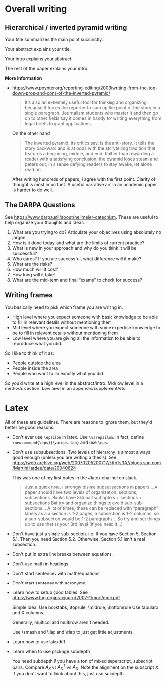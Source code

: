 Overall writing
==============

Hierarchical / inverted pyramid writing
------------------------------

Your title summarizes the main point succinctly. 

Your abstract explains your title.

Your intro explains your abstract.

The rest of the paper explains your intro. 

**More information** 
* <https://www.poynter.org/reporting-editing/2003/writing-from-the-top-down-pros-and-cons-of-the-inverted-pyramid/>

  > It’s also an extremely useful tool for thinking and organizing because it forces the reporter to sum up the point of the story in a single paragraph. Journalism students who master it and then go on to other fields say it comes in handy for writing everything from legal briefs to grant applications.

  On the other hand
  > The inverted pyramid, its critics say, is the anti-story. It tells the story backward and is at odds with the storytelling tradition that features a beginning, middle, and end. Rather than rewarding a reader with a satisfying conclusion, the pyramid loses steam and peters out, in a sense defying readers to stay awake, let alone read on.

  After writing hundreds of papers, I agree with the first point. Clarity of thought is most important. A useful narrative arc in an academic paper is harder to do well.

The DARPA Questions
-------------------
See <https://www.darpa.mil/about/heilmeier-catechism>. These are useful to help organize your thoughts and ideas. 

1. What are you trying to do? Articulate your objectives using absolutely no jargon.
2. How is it done today, and what are the limits of current practice?
3. What is new in your approach and why do you think it will be successful?
4. Who cares? If you are successful, what difference will it make?
5. What are the risks?
6. How much will it cost?
7. How long will it take?
8. What are the mid-term and final “exams” to check for success? 

Writing frames
--------------

You basically need to pick which frame you are writing in.
* High level where you expect someone with basic knowledge to be able to fill in relevant details without mentioning them.
* Mid level where you expect someone with some expertise knowledge to be to fill in relevant details without mentioning them
* Low level where you are giving all the information to be able to reproduce what you did.

So I like to think of it as:
* People outside the area
* People inside the area
* People who want to do exactly what you did.

So you’d write at a high level in the abstract/intro.
Mid/low level in a methods section.
Low level in an appendix/supplement/etc.

Latex 
=====

All of these are guidelines. There are reasons to ignore them, but they'd better be good reasons. 

* Don't ever use `\epsilon` in latex. Use `\varepsilon`. In fact, define `\newcommand{\eps}{\varepsilon}` and use `\eps`. 

* Don't use subsubsections. Two levels of hierarchy is almost always good enough (unless you are writing a thesis). See <https://web.archive.org/web/20070205200717/http%3A//blogs.sun.com/MartinHardee/date/20040624> 

  This was one of my first notes in the #latex channel on slack. 
  > Just a quick note, I strongly dislike subsubsections in papers… A paper should have two levels of organization: sections, subsections.
  > Books have 3/4 parts/chapters + sections + subsections
  > But try and organize things to avoid sub-sub-sections… A lot of times, these can be replaced with “paragraph” labels as a a section is 1-2 pages, a subsection is 1-2 columns, so a sub-subsection would be 1-2 paragraphs...
  > So try and set things up to use that as your 3rd level (if you need it…)

* Don't have just a single sub-section. i.e. If you have Section 5, Section 5.1. Then you need Section 5.2. Otherwise, Section 5.1 isn't a real subsection. 

* Don't put in extra line breaks between equations. 

* Don't use math in headings

* Don't start sentences with math/equations

* Don't start sentenes with acronyms. 

* Learn how to setup good tables. See <https://www.tug.org/pracjourn/2007-1/mori/mori.pdf>

  Simple idea: 
  Use booktabs, \toprule, \midrule, \bottomrule
  Use tabularx and X columns.

  Generally, multicol and multirow aren't needed.

  Use \smash and \llap and \rlap to just get little adjustments. 

* Learn how to use latexdiff

* Learn when to use package subdepth

  You need subdepth if you have a ton of mixed superscript, subscript pairs.
  Compare $A_X$ vs $A_X^T$ vs $A_X^{}$. Note the alignment on the subscript $X$.
  If you don't want to think about this, just use subdepth. 


